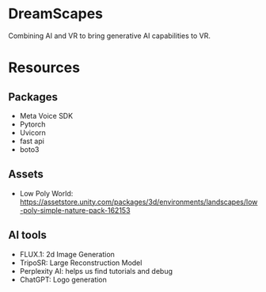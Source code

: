 # DreamScapes
Combining AI and VR to bring generative AI capabilities to VR.

# Resources
## Packages
- Meta Voice SDK
- Pytorch
- Uvicorn
- fast api
- boto3
## Assets
- Low Poly World: https://assetstore.unity.com/packages/3d/environments/landscapes/low-poly-simple-nature-pack-162153
## AI tools
- FLUX.1: 2d Image Generation
- TripoSR: Large Reconstruction Model
- Perplexity AI: helps us find tutorials and debug
- ChatGPT: Logo generation 
